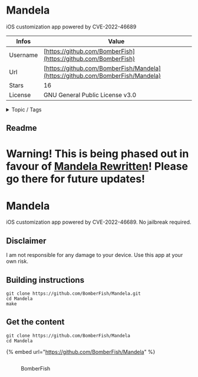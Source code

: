 # Mandela

iOS customization app powered by CVE-2022-46689

| Infos    | Value                                                              |
| -------- | -------------------------------------------------------------------|
| Username | [https://github.com/BomberFish](https://github.com/BomberFish) |
| Url      | [https://github.com/BomberFish/Mandela](https://github.com/BomberFish/Mandela)                                               |
| Stars    | 16                                                          |
| License  | GNU General Public License v3.0                                                        |

<details>

<summary>Topic / Tags</summary>

* cve* cve-2022-46689* dirtycow* exploit* ios* macdirtycow* swift* swiftui* tweak

</details>

## Readme

# Warning! This is being phased out in favour of [Mandela Rewritten](https://github.com/BomberFish/Mandela-Rewritten)! Please go there for future updates!

# Mandela
iOS customization app powered by CVE-2022-46689. No jailbreak required.

## Disclaimer
I am not responsible for any damage to your device. Use this app at your own risk.

## Building instructions

```
git clone https://github.com/BomberFish/Mandela.git
cd Mandela
make
```



## Get the content

```
git clone https://github.com/BomberFish/Mandela
cd Mandela
```

{% embed url="https://github.com/BomberFish/Mandela" %}

<figure><img src="https://avatars.githubusercontent.com/u/87151697?v=4" alt=""><figcaption><p>BomberFish</p></figcaption></figure>
